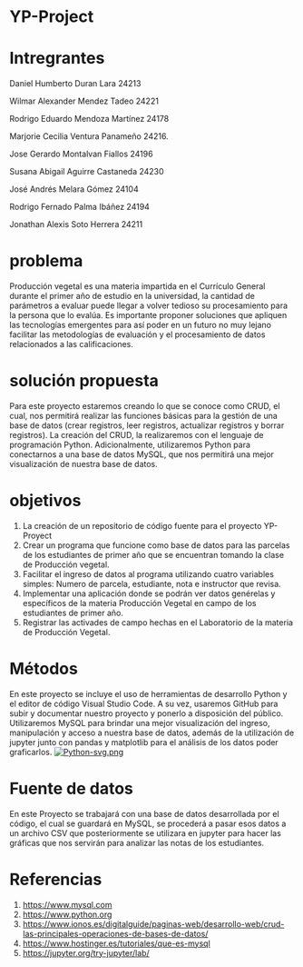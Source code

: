 # YP-Project

# Intregrantes 
Daniel Humberto Duran Lara 24213

Wilmar Alexander Mendez Tadeo 24221

Rodrigo Eduardo Mendoza Martínez 24178

Marjorie Cecilia Ventura Panameño 24216.

Jose Gerardo Montalvan Fiallos 24196

Susana Abigail Aguirre Castaneda 24230

José Andrés Melara Gómez 24104

Rodrigo Fernado Palma Ibáñez 24194

Jonathan Alexis Soto Herrera  24211

# problema 
Producción vegetal es una materia impartida en el Currículo General durante el primer año de estudio en la universidad, la cantidad de parámetros a evaluar puede llegar a volver tedioso su procesamiento para la persona que lo evalúa. Es importante proponer soluciones que apliquen las tecnologías emergentes para así poder en un futuro no muy lejano facilitar las metodologías de evaluación y el procesamiento de datos relacionados a las calificaciones. 

# solución propuesta 
Para este proyecto estaremos creando lo que se conoce como CRUD, el cual, nos permitirá realizar las funciones básicas para la gestión de una base de datos (crear registros, leer registros, actualizar registros y borrar registros). La creación del CRUD, la realizaremos con el lenguaje de programación Python. Adicionalmente, utilizaremos Python para conectarnos a una base de datos MySQL, que nos permitirá una mejor visualización de nuestra base de datos. 

# objetivos 
1.	La creación de un repositorio de código fuente para el proyecto YP-Proyect
2.	Crear un programa que funcione como base de datos para las parcelas de los estudiantes de primer año que se encuentran tomando la clase de Producción vegetal.
3.	Facilitar el ingreso de datos al programa utilizando cuatro variables simples: Numero de parcela, estudiante, nota e instructor que revisa.
4.	Implementar una aplicación donde se podrán ver datos genérelas y específicos de la materia Producción Vegetal en campo de los estudiantes de primer año.
5.	Registrar las activades de campo hechas en el Laboratorio de la materia de Producción Vegetal.

# Métodos 
En este proyecto se incluye el uso de herramientas de desarrollo Python y el editor de código Visual Studio Code. A su vez, usaremos GitHub para subir y documentar nuestro proyecto y ponerlo a disposición del público. Utilizaremos MySQL para brindar una mejor visualización del ingreso, manipulación y acceso a nuestra base de datos, además de la utilización de jupyter junto con pandas y matplotlib para el análisis de los datos poder graficarlos. 
[![Python-svg.png](https://i.postimg.cc/m2kXvnY1/Python-svg.png)](https://postimg.cc/56cSvnkf)

# Fuente de datos 
En este Proyecto se trabajará con una base de datos desarrollada por el código, el cual se guardará en MySQL, se procederá a pasar esos datos a un archivo CSV que posteriormente se utilizara en jupyter para hacer las gráficas que nos servirán para analizar las notas de los estudiantes.

# Referencias 
1.	https://www.mysql.com
2.	https://www.python.org
3.	https://www.ionos.es/digitalguide/paginas-web/desarrollo-web/crud-las-principales-operaciones-de-bases-de-datos/
4.	https://www.hostinger.es/tutoriales/que-es-mysql
5.	https://jupyter.org/try-jupyter/lab/
